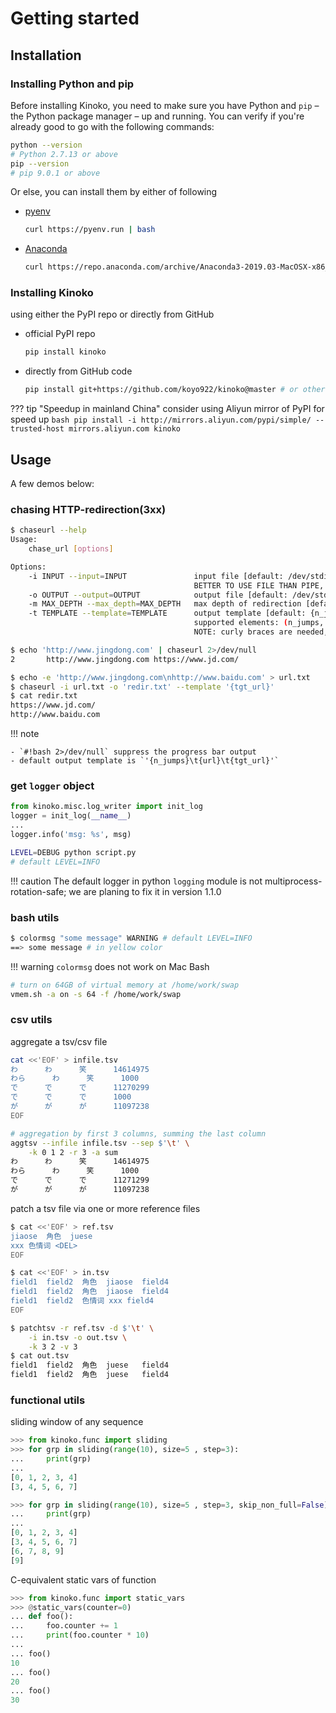 # Getting started

## Installation

### Installing Python and pip

Before installing Kinoko, you need to make sure you have Python and `pip`
– the Python package manager – up and running. You can verify if you're already
good to go with the following commands:

``` sh
python --version
# Python 2.7.13 or above
pip --version
# pip 9.0.1 or above
```

Or else, you can install them by either of following

- [pyenv](https://github.com/pyenv/pyenv#homebrew-on-macos)
    ```bash
    curl https://pyenv.run | bash
    ```
- [Anaconda](https://www.anaconda.com/distribution/)
    ```bash
    curl https://repo.anaconda.com/archive/Anaconda3-2019.03-MacOSX-x86_64.sh | bash
    ```

### Installing Kinoko

using either the PyPI repo or directly from GitHub

- official PyPI repo
    ```bash
    pip install kinoko
    ```
- directly from GitHub code
    ```bash
    pip install git+https://github.com/koyo922/kinoko@master # or other branch
    ```

??? tip "Speedup in mainland China"
    consider using Aliyun mirror of PyPI for speed up
    ```bash
    pip install -i http://mirrors.aliyun.com/pypi/simple/ --trusted-host mirrors.aliyun.com kinoko
    ```

## Usage

A few demos below:

### chasing HTTP-redirection(3xx)

```bash
$ chaseurl --help
Usage:
    chase_url [options]

Options:
    -i INPUT --input=INPUT               input file [default: /dev/stdin]
                                         BETTER TO USE FILE THAN PIPE, for a meaningful progressbar
    -o OUTPUT --output=OUTPUT            output file [default: /dev/stdout]
    -m MAX_DEPTH --max_depth=MAX_DEPTH   max depth of redirection [default: 5]
    -t TEMPLATE --template=TEMPLATE      output template [default: {n_jumps}    {url}   {tgt_url}]
                                         supported elements: (n_jumps, url, tgt_url, all_jumps, exception)
                                         NOTE: curly braces are needed, <tab> need to be bash-escaped via $'\t'

$ echo 'http://www.jingdong.com' | chaseurl 2>/dev/null
2       http://www.jingdong.com https://www.jd.com/
```

```bash
$ echo -e 'http://www.jingdong.com\nhttp://www.baidu.com' > url.txt
$ chaseurl -i url.txt -o 'redir.txt' --template '{tgt_url}'
$ cat redir.txt
https://www.jd.com/
http://www.baidu.com
```

!!! note

    - `#!bash 2>/dev/null` suppress the progress bar output
    - default output template is `'{n_jumps}\t{url}\t{tgt_url}'`

### get `logger` object

```python tab='script.py'
from kinoko.misc.log_writer import init_log
logger = init_log(__name__)
...
logger.info('msg: %s', msg)
```

```bash tab='call from console'
LEVEL=DEBUG python script.py
# default LEVEL=INFO
```

!!! caution
    The default logger in python `logging` module is not multiprocess-rotation-safe;
    we are planing to fix it in version 1.1.0

### bash utils

```bash
$ colormsg "some message" WARNING # default LEVEL=INFO
==> some message # in yellow color
```

!!! warning
    `colormsg` does not work on Mac Bash

```bash
# turn on 64GB of virtual memory at /home/work/swap
vmem.sh -a on -s 64 -f /home/work/swap
```

### csv utils

aggregate a tsv/csv file

```bash
cat <<'EOF' > infile.tsv
わ      わ      笑      14614975
わら      わ      笑      1000
で      で      で      11270299
で      で      で      1000
が      が      が      11097238
EOF

# aggregation by first 3 columns, summing the last column
aggtsv --infile infile.tsv --sep $'\t' \
    -k 0 1 2 -r 3 -a sum
わ      わ      笑      14614975
わら      わ      笑      1000
で      で      で      11271299
が      が      が      11097238
```

patch a tsv file via one or more reference files

```bash
$ cat <<'EOF' > ref.tsv
jiaose  角色  juese
xxx 色情词 <DEL>
EOF

$ cat <<'EOF' > in.tsv
field1  field2  角色  jiaose  field4
field1  field2  角色  jiaose  field4
field1  field2  色情词 xxx field4
EOF

$ patchtsv -r ref.tsv -d $'\t' \
    -i in.tsv -o out.tsv \
    -k 3 2 -v 3
$ cat out.tsv
field1  field2  角色  juese   field4
field1  field2  角色  juese   field4
```

### functional utils

sliding window of any sequence

```python
>>> from kinoko.func import sliding
>>> for grp in sliding(range(10), size=5 , step=3):
...     print(grp)
...
[0, 1, 2, 3, 4]
[3, 4, 5, 6, 7]

>>> for grp in sliding(range(10), size=5 , step=3, skip_non_full=False):
...     print(grp)
...
[0, 1, 2, 3, 4]
[3, 4, 5, 6, 7]
[6, 7, 8, 9]
[9]
```

C-equivalent static vars of function

```python
>>> from kinoko.func import static_vars
>>> @static_vars(counter=0)
... def foo():
...     foo.counter += 1
...     print(foo.counter * 10)
...
... foo()
10
... foo()
20
... foo()
30
```
